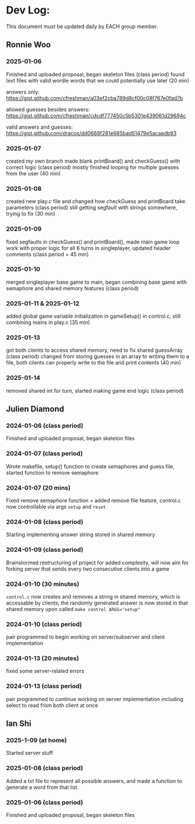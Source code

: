 # Dev Log:

This document must be updated daily by EACH group member.

## Ronnie Woo

### 2025-01-06
Finished and uploaded proposal, began skeleton files (class period)
found text files with valid wordle words that we could potentially use later (20 min)

answers only: https://gist.github.com/cfreshman/a03ef2cba789d8cf00c08f767e0fad7b

allowed guesses besides answers: https://gist.github.com/cfreshman/cdcdf777450c5b5301e439061d29694c 

valid answers and guesses: https://gist.github.com/dracos/dd0668f281e685bad51479e5acaadb93

### 2025-01-07
created my own branch
made blank printBoard() and checkGuess() with correct logic (class period)
mostly finished looping for multiple guesses from the user (40 min)

### 2025-01-08
created new play.c file and changed how checkGuess and printBoard take parameters (class period)
still getting segfault with strings somewhere, trying to fix (30 min)

### 2025-01-09
fixed segfaults in checkGuess() and printBoard(), made main game loop work with proper logic for all 6 turns in singleplayer, updated header comments (class period + 45 min)

### 2025-01-10
merged singleplayer base game to main, began combining base game with semaphore and shared memory features (class period)

### 2025-01-11 & 2025-01-12
added global game variable initialization in gameSetup() in control.c, still combining mains in play.c (35 min)

### 2025-01-13
got both clients to access shared memory, need to fix shared guessArray (class period)
changed from storing guesses in an array to writing them to a file, both clients can properly write to the file and print contents (40 min)

### 2025-01-14
removed shared int for turn, started making game end logic (class period)


## Julien Diamond

### 2024-01-06 (class period)
Finished and uploaded proposal, began skeleton files

### 2024-01-07 (class period)
Wrote makefile, setup() function to create semaphores and guess file, started function to remove semaphore

### 2024-01-07 (20 mins)
Fixed remove semaphore function + added remove file feature, control.c now controllable via args `setup` and `reset`

### 2024-01-08 (class period)
Starting implementing answer string stored in shared memory

### 2024-01-09 (class period)
Brainstormed restructuring of project for added complexity, will now aim for forking server that sends every two consecutive clients into a game

### 2024-01-10 (30 minutes)
`control.c` now creates and removes a string in shared memory, which is accessable by clients; the randomly generated answer is now stored in that shared memory upon called `make control ARGS="setup"`

### 2024-01-10 (class period)
pair programmed to begin working on server/subserver and client implementation

### 2024-01-13 (20 minutes)
fixed some server-related errors

### 2024-01-13 (class period)
pair programmed to continue working on server implementation including select to read from both client at once

## Ian Shi

### 2025-1-09 (at home)
Started server stuff

### 2025-01-08 (class period)

Added a txt file to represent all possible answers, and made a function to generate a word from that list.

### 2025-01-06 (class period)
Finished and uploaded proposal, began skeleton files
